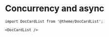 # Concurrency and async

```mdx-code-block
import DocCardList from '@theme/DocCardList';

<DocCardList />
```
